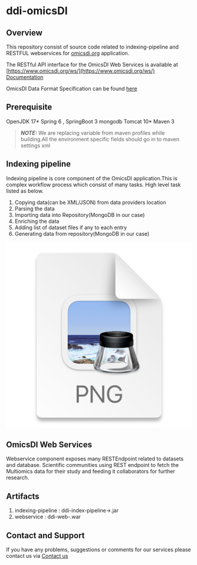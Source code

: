 # ddi-omicsDI

## Overview
This repository consist of source code related to indexing-pipeline and RESTFUL webservices for [omicsdi.org](https://www.omicsdi.org/) application.

The RESTful API interface for the OmicsDI Web Services is available at
[https://www.omicsdi.org/ws/](https://www.omicsdi.org/ws/)
[Documentation](http://blog.omicsdi.org/post/introduction-api/)

OmicsDI Data Format Specification can be found [here](http://blog.omicsdi.org/post/omicsdi-spec/)

## Prerequisite
OpenJDK 17*
Spring 6 , SpringBoot 3
mongodb
Tomcat 10*
Maven 3

> **_NOTE:_**  We are replacing variable from maven profiles while building.All the environment specific fields should go in to maven settings xml


## Indexing pipeline
Indexing pipeline is core component of the OmicsDI application.This is complex workflow process which consist of many tasks.
High level task listed as below.
1) Copying data(can be XML/JSON) from data providers location
2) Parsing the data
3) Importing data into Repository(MongoDB in our case)
4) Enriching the data
5) Adding list of dataset files if any to each entry
6) Generating data from repository(MongoDB in our case)

![img.png](flowchart.png)

## OmicsDI Web Services
Webservice component exposes many RESTEndpoint related to datasets and database.
Scientific communities using REST endpoint to fetch the Multiomics data for their study and feeding it collaborators for further research.

## Artifacts
1) indexing-pipeline : ddi-index-pipeline-<version>>.jar
2) webservice : ddi-web-<version>.war

## Contact and Support
If you have any problems, suggestions or comments for our services please contact us via [Contact us](https://www.ebi.ac.uk/about/contact/support/index.php?query=omics-di)


